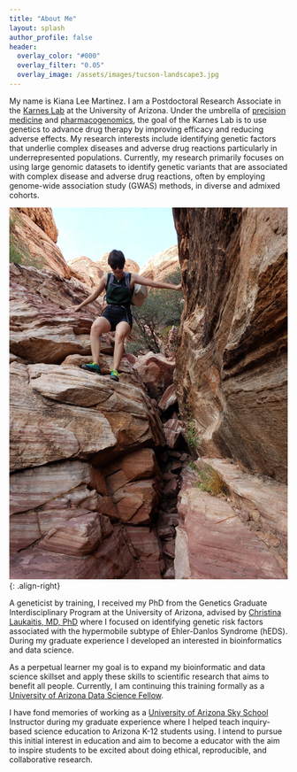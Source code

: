 ```yaml
---
title: "About Me"
layout: splash
author_profile: false
header:
  overlay_color: "#000"
  overlay_filter: "0.05"
  overlay_image: /assets/images/tucson-landscape3.jpg
---
```

My name is Kiana Lee Martinez. I am a Postdoctoral Research Associate in the [Karnes Lab](https://karneslab.org/) at the University of Arizona. Under the umbrella of [precision medicine]( https://www.cdc.gov/genomics/about/precision_med.htm) and [pharmacogenomics]( https://www.cdc.gov/genomics/disease/pharma.htm), the goal of the Karnes Lab is to use genetics to advance drug therapy by improving efficacy and reducing adverse effects. My research interests include identifying genetic factors that underlie complex diseases and adverse drug reactions particularly in underrepresented populations. Currently, my research primarily focuses on using large genomic datasets to identify genetic variants that are associated with complex disease and adverse drug reactions, often by employing genome-wide association study (GWAS) methods, in diverse and admixed cohorts. 

![image-center](/assets/images/aboutme-pic.jpg){: .align-right}

A geneticist by training, I received my PhD from the Genetics Graduate Interdisciplinary Program at the University of Arizona, advised by [Christina Laukaitis, MD, PhD](https://medicine.illinois.edu/about/directory/faculty/profile/laukaiti) where I focused on identifying genetic risk factors associated with the hypermobile subtype of Ehler-Danlos Syndrome (hEDS). During my graduate experience I developed an interested in bioinformatics and data science. 

As a perpetual learner my goal is to expand my bioinformatic and data science skillset and apply these skills to scientific research that aims to benefit all people. Currently, I am continuing this training formally as a [University of Arizona Data Science Fellow]( https://datascience.arizona.edu/).

I have fond memories of working as a [University of Arizona Sky School]( https://skyschool.arizona.edu/) Instructor during my graduate experience where I helped teach inquiry-based science education to Arizona K-12 students using. I intend to pursue this initial interest in education and aim to become a educator with the aim to inspire students to be excited about doing ethical, reproducible, and collaborative research.
